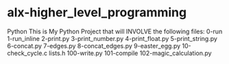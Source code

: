 # alx-higher_level_programming
Python 
This is My Python Project that will INVOLVE the following files:
0-run 
1-run_inline 
2-print.py 
3-print_number.py 
4-print_float.py 
5-print_string.py 
6-concat.py 
7-edges.py 
8-concat_edges.py 
9-easter_egg.py 
10-check_cycle.c 
lists.h 
100-write.py 
101-compile 
102-magic_calculation.py
